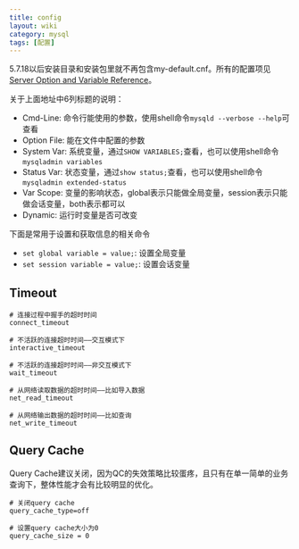 ```yaml
---
title: config
layout: wiki
category: mysql
tags: [配置]
---
```


5.7.18以后安装目录和安装包里就不再包含my-default.cnf。所有的配置项见[Server Option and Variable Reference](https://dev.mysql.com/doc/refman/5.7/en/mysqld-option-tables.html)。

关于上面地址中6列标题的说明：

* Cmd-Line: 命令行能使用的参数，使用shell命令`mysqld --verbose --help`可查看
* Option File: 能在文件中配置的参数
* System Var: 系统变量，通过`SHOW VARIABLES;`查看，也可以使用shell命令`mysqladmin variables`
* Status Var: 状态变量，通过`show status;`查看，也可以使用shell命令`mysqladmin extended-status`
* Var Scope: 变量的影响状态，global表示只能做全局变量，session表示只能做会话变量，both表示都可以
* Dynamic: 运行时变量是否可改变

下面是常用于设置和获取信息的相关命令

* `set global variable = value;`: 设置全局变量
* `set session variable = value;`: 设置会话变量


## Timeout

~~~Text
# 连接过程中握手的超时时间
connect_timeout

# 不活跃的连接超时时间——交互模式下
interactive_timeout

# 不活跃的连接超时时间——非交互模式下
wait_timeout

# 从网络读取数据的超时时间——比如导入数据
net_read_timeout

# 从网络输出数据的超时时间——比如查询
net_write_timeout
~~~

## Query Cache

Query Cache建议关闭，因为QC的失效策略比较蛋疼，且只有在单一简单的业务查询下，整体性能才会有比较明显的优化。

~~~Text
# 关闭query cache
query_cache_type=off

# 设置query cache大小为0
query_cache_size = 0
~~~



